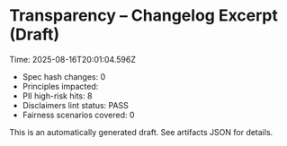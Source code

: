 # Transparency – Changelog Excerpt (Draft)

Time: 2025-08-16T20:01:04.596Z

- Spec hash changes: 0
- Principles impacted: 
- PII high-risk hits: 8
- Disclaimers lint status: PASS
- Fairness scenarios covered: 0

This is an automatically generated draft. See artifacts JSON for details.